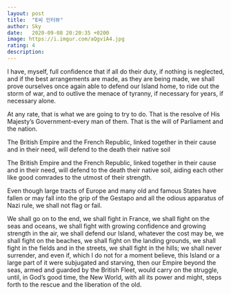 ```yaml
---
layout: post
title:  "E씨 인터뷰"
author: Sky
date:   2020-09-08 20:20:35 +0200
image: https://i.imgur.com/aQgviA4.jpg
rating: 4
description: 
---
```

I have, myself, full confidence that if all do their duty, if nothing is neglected, and if the best arrangements are made, as they are being made, we shall prove ourselves once again able to defend our Island home, to ride out the storm of war, and to outlive the menace of tyranny, if necessary for years, if necessary alone.

At any rate, that is what we are going to try to do. That is the resolve of His Majesty’s Government-every man of them. That is the will of Parliament and the nation.

<span class="citation">The British Empire and the French Republic, linked together in their cause and in their need, will defend to the death their native soil</span>

The British Empire and the French Republic, linked together in their cause and in their need, will defend to the death their native soil, aiding each other like good comrades to the utmost of their strength.

Even though large tracts of Europe and many old and famous States have fallen or may fall into the grip of the Gestapo and all the odious apparatus of Nazi rule, we shall not flag or fail.

<!--more-->

We shall go on to the end, we shall fight in France,
we shall fight on the seas and oceans,
we shall fight with growing confidence and growing strength in the air, we shall defend our Island, whatever the cost may be,
we shall fight on the beaches,
we shall fight on the landing grounds,
we shall fight in the fields and in the streets,
we shall fight in the hills;
we shall never surrender, and even if, which I do not for a moment believe, this Island or a large part of it were subjugated and starving, then our Empire beyond the seas, armed and guarded by the British Fleet, would carry on the struggle, until, in God’s good time, the New World, with all its power and might, steps forth to the rescue and the liberation of the old.
